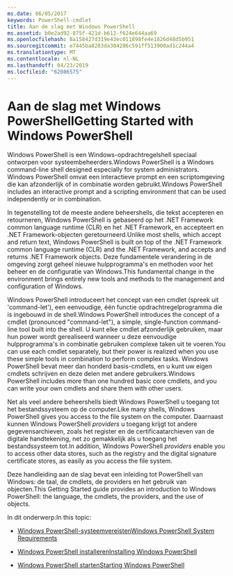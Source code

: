 ```yaml
---
ms.date: 06/05/2017
keywords: PowerShell-cmdlet
title: Aan de slag met Windows PowerShell
ms.assetid: b0e2ad92-875f-421d-b612-f624e644aa69
ms.openlocfilehash: 8a158427d319e43ec011898fe4e1826d48d5b951
ms.sourcegitcommit: e7445ba8203da304286c591ff513900ad1c244a4
ms.translationtype: MT
ms.contentlocale: nl-NL
ms.lasthandoff: 04/23/2019
ms.locfileid: "62086575"
---
```

# <a name="getting-started-with-windows-powershell"></a><span data-ttu-id="1ea93-103">Aan de slag met Windows PowerShell</span><span class="sxs-lookup"><span data-stu-id="1ea93-103">Getting Started with Windows PowerShell</span></span>
<span data-ttu-id="1ea93-104">Windows PowerShell is een Windows-opdrachtregelshell speciaal ontworpen voor systeembeheerders.</span><span class="sxs-lookup"><span data-stu-id="1ea93-104">Windows PowerShell is a Windows command-line shell designed especially for system administrators.</span></span> <span data-ttu-id="1ea93-105">Windows PowerShell omvat een interactieve prompt en een scriptomgeving die kan afzonderlijk of in combinatie worden gebruikt.</span><span class="sxs-lookup"><span data-stu-id="1ea93-105">Windows PowerShell includes an interactive prompt and a scripting environment that can be used independently or in combination.</span></span>

<span data-ttu-id="1ea93-106">In tegenstelling tot de meeste andere beheershells, die tekst accepteren en retourneren, Windows PowerShell is gebaseerd op het .NET Framework common language runtime (CLR) en het .NET Framework, en accepteert en .NET Framework-objecten geretourneerd.</span><span class="sxs-lookup"><span data-stu-id="1ea93-106">Unlike most shells, which accept and return text, Windows PowerShell is built on top of the .NET Framework common language runtime (CLR) and the .NET Framework, and accepts and returns .NET Framework objects.</span></span> <span data-ttu-id="1ea93-107">Deze fundamentele verandering in de omgeving zorgt geheel nieuwe hulpprogramma's en methoden voor het beheer en de configuratie van Windows.</span><span class="sxs-lookup"><span data-stu-id="1ea93-107">This fundamental change in the environment brings entirely new tools and methods to the management and configuration of Windows.</span></span>

<span data-ttu-id="1ea93-108">Windows PowerShell introduceert het concept van een cmdlet (spreek uit 'command-let'), een eenvoudige, één functie opdrachtregelprogramma die is ingebouwd in de shell.</span><span class="sxs-lookup"><span data-stu-id="1ea93-108">Windows PowerShell introduces the concept of a cmdlet (pronounced "command-let"), a simple, single-function command-line tool built into the shell.</span></span> <span data-ttu-id="1ea93-109">U kunt elke cmdlet afzonderlijk gebruiken, maar hun power wordt gerealiseerd wanneer u deze eenvoudige hulpprogramma's in combinatie gebruiken complexe taken uit te voeren.</span><span class="sxs-lookup"><span data-stu-id="1ea93-109">You can use each cmdlet separately, but their power is realized when you use these simple tools in combination to perform complex tasks.</span></span> <span data-ttu-id="1ea93-110">Windows PowerShell bevat meer dan honderd basis-cmdlets, en u kunt uw eigen cmdlets schrijven en deze delen met andere gebruikers.</span><span class="sxs-lookup"><span data-stu-id="1ea93-110">Windows PowerShell includes more than one hundred basic core cmdlets, and you can write your own cmdlets and share them with other users.</span></span>

<span data-ttu-id="1ea93-111">Net als veel andere beheershells biedt Windows PowerShell u toegang tot het bestandssysteem op de computer.</span><span class="sxs-lookup"><span data-stu-id="1ea93-111">Like many shells, Windows PowerShell gives you access to the file system on the computer.</span></span> <span data-ttu-id="1ea93-112">Daarnaast kunnen Windows PowerShell *providers* u toegang krijgt tot andere gegevensarchieven, zoals het register en de certificaatarchieven van de digitale handtekening, net zo gemakkelijk als u toegang het bestandssysteem tot.</span><span class="sxs-lookup"><span data-stu-id="1ea93-112">In addition, Windows PowerShell *providers* enable you to access other data stores, such as the registry and the digital signature certificate stores, as easily as you access the file system.</span></span>

<span data-ttu-id="1ea93-113">Deze handleiding aan de slag bevat een inleiding tot PowerShell van Windows: de taal, de cmdlets, de providers en het gebruik van objecten.</span><span class="sxs-lookup"><span data-stu-id="1ea93-113">This Getting Started guide provides an introduction to Windows PowerShell: the language, the cmdlets, the providers, and the use of objects.</span></span>

<span data-ttu-id="1ea93-114">In dit onderwerp:</span><span class="sxs-lookup"><span data-stu-id="1ea93-114">In this topic:</span></span>

- [<span data-ttu-id="1ea93-115">Windows PowerShell-systeemvereisten</span><span class="sxs-lookup"><span data-stu-id="1ea93-115">Windows PowerShell System Requirements</span></span>](../setup/Windows-PowerShell-System-Requirements.md)

- [<span data-ttu-id="1ea93-116">Windows PowerShell installeren</span><span class="sxs-lookup"><span data-stu-id="1ea93-116">Installing Windows PowerShell</span></span>](../setup/Installing-Windows-PowerShell.md)

- [<span data-ttu-id="1ea93-117">Windows PowerShell starten</span><span class="sxs-lookup"><span data-stu-id="1ea93-117">Starting Windows PowerShell</span></span>](../setup/Starting-Windows-PowerShell.md)
